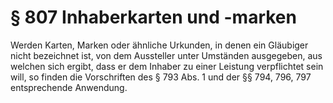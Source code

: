 # § 807 Inhaberkarten und -marken
Werden Karten, Marken oder ähnliche Urkunden, in denen ein Gläubiger nicht bezeichnet ist, von dem Aussteller unter Umständen ausgegeben, aus welchen sich ergibt, dass er dem Inhaber zu einer Leistung verpflichtet sein will, so finden die Vorschriften des § 793 Abs. 1 und der §§ 794, 796, 797 entsprechende Anwendung.